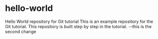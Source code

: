# hello-world
Hello World repository for Git tutorial
This is an example repository for the Git tutorial.
This repository is built step by step in the tutorial.
--this is the second change
